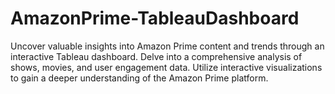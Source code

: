 # AmazonPrime-TableauDashboard
Uncover valuable insights into Amazon Prime content and trends through an interactive Tableau dashboard. Delve into a comprehensive analysis of shows, movies, and user engagement data. Utilize interactive visualizations to gain a deeper understanding of the Amazon Prime platform.

